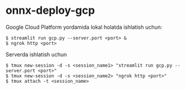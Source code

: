 # onnx-deploy-gcp

Google Cloud Platform yordamida lokal holatda ishlatish uchun:

```
$ streamlit run gcp.py --server.port <port> &
$ ngrok http <port>
```

Serverda ishlatish uchun
```
$ tmux new-session -d -s <session_name1> "streamlit run gcp.py --server.port <port>"
$ tmux new-session -d -s <session_name2> "ngrok http <port>"
$ tmux attach -t <session_name>
```
